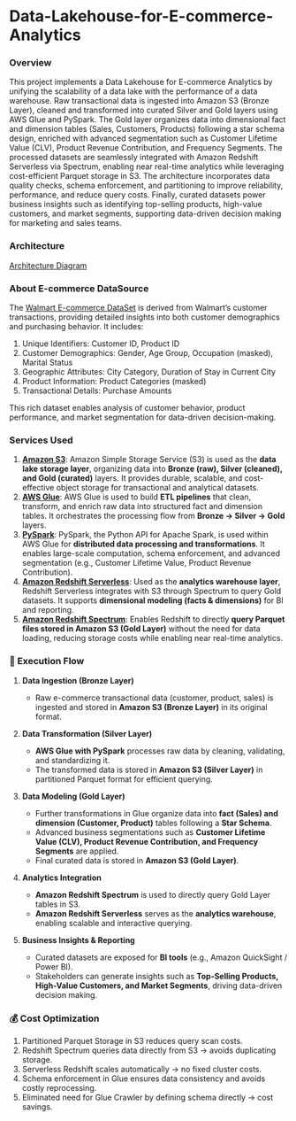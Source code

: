 # Data-Lakehouse-for-E-commerce-Analytics

### Overview

This project implements a Data Lakehouse for E-commerce Analytics by unifying the scalability of a data lake with the performance of a data warehouse. Raw transactional data is ingested into Amazon S3 (Bronze Layer), cleaned and transformed into curated Silver and Gold layers using AWS Glue and PySpark. The Gold layer organizes data into dimensional fact and dimension tables (Sales, Customers, Products) following a star schema design, enriched with advanced segmentation such as Customer Lifetime Value (CLV), Product Revenue Contribution, and Frequency Segments. The processed datasets are seamlessly integrated with Amazon Redshift Serverless via Spectrum, enabling near real-time analytics while leveraging cost-efficient Parquet storage in S3. The architecture incorporates data quality checks, schema enforcement, and partitioning to improve reliability, performance, and reduce query costs. Finally, curated datasets power business insights such as identifying top-selling products, high-value customers, and market segments, supporting data-driven decision making for marketing and sales teams.

 ### Architecture

 [Architecture Diagram](https://github.com/rtriders/Data-Lakehouse-for-E-commerce-Analytics/blob/main/Architecture.jpeg?plain=1)


### About E-commerce DataSource

The [Walmart E-commerce DataSet](https://www.kaggle.com/datasets/devarajv88/walmart-sales-dataset) is derived from Walmart’s customer transactions, providing detailed insights into both customer demographics and purchasing behavior. It includes:

1. Unique Identifiers: Customer ID, Product ID
2. Customer Demographics: Gender, Age Group, Occupation (masked), Marital Status
3. Geographic Attributes: City Category, Duration of Stay in Current City
4. Product Information: Product Categories (masked)
5. Transactional Details: Purchase Amounts

This rich dataset enables analysis of customer behavior, product performance, and market segmentation for data-driven decision-making.


### Services Used
 
1. [**Amazon S3**](https://docs.aws.amazon.com/s3/index.html): Amazon Simple Storage Service (S3) is used as the **data lake storage layer**, organizing data into **Bronze (raw), Silver (cleaned), and Gold (curated)** layers. It provides durable, scalable, and cost-effective object storage for transactional and analytical datasets.  
2. [**AWS Glue**](https://docs.aws.amazon.com/glue/index.html): AWS Glue is used to build **ETL pipelines** that clean, transform, and enrich raw data into structured fact and dimension tables. It orchestrates the processing flow from **Bronze → Silver → Gold** layers.  
3. [**PySpark**](https://spark.apache.org/docs/latest/api/python/): PySpark, the Python API for Apache Spark, is used within AWS Glue for **distributed data processing and transformations**. It enables large-scale computation, schema enforcement, and advanced segmentation (e.g., Customer Lifetime Value, Product Revenue Contribution).  
4. [**Amazon Redshift Serverless**](https://docs.aws.amazon.com/redshift/latest/mgmt/serverless-whatis.html): Used as the **analytics warehouse layer**, Redshift Serverless integrates with S3 through Spectrum to query Gold datasets. It supports **dimensional modeling (facts & dimensions)** for BI and reporting.  
5. [**Amazon Redshift Spectrum**](https://docs.aws.amazon.com/redshift/latest/dg/c-using-redshift-spectrum.html): Enables Redshift to directly **query Parquet files stored in Amazon S3 (Gold Layer)** without the need for data loading, reducing storage costs while enabling near real-time analytics.

 

### 🚀 Execution Flow  

1. **Data Ingestion (Bronze Layer)**  
   - Raw e-commerce transactional data (customer, product, sales) is ingested and stored in **Amazon S3 (Bronze Layer)** in its original format.  

2. **Data Transformation (Silver Layer)**  
   - **AWS Glue with PySpark** processes raw data by cleaning, validating, and standardizing it.  
   - The transformed data is stored in **Amazon S3 (Silver Layer)** in partitioned Parquet format for efficient querying.  

3. **Data Modeling (Gold Layer)**  
   - Further transformations in Glue organize data into **fact (Sales) and dimension (Customer, Product)** tables following a **Star Schema**.  
   - Advanced business segmentations such as **Customer Lifetime Value (CLV), Product Revenue Contribution, and Frequency Segments** are applied.  
   - Final curated data is stored in **Amazon S3 (Gold Layer)**.  

4. **Analytics Integration**  
   - **Amazon Redshift Spectrum** is used to directly query Gold Layer tables in S3.  
   - **Amazon Redshift Serverless** serves as the **analytics warehouse**, enabling scalable and interactive querying.  

5. **Business Insights & Reporting**  
   - Curated datasets are exposed for **BI tools** (e.g., Amazon QuickSight / Power BI).  
   - Stakeholders can generate insights such as **Top-Selling Products, High-Value Customers, and Market Segments**, driving data-driven decision making.  
  

### 💰 Cost Optimization

1. Partitioned Parquet Storage in S3 reduces query scan costs.
2. Redshift Spectrum queries data directly from S3 → avoids duplicating storage.
3. Serverless Redshift scales automatically → no fixed cluster costs.
4. Schema enforcement in Glue ensures data consistency and avoids costly reprocessing.
5. Eliminated need for Glue Crawler by defining schema directly → cost savings.
